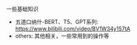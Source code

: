 一些基础知识

- 五道口纳什-BERT、T5、GPT系列: https://www.bilibili.com/video/BV1W34y157tA
- others: 其他相关，一些常用到的操作等
